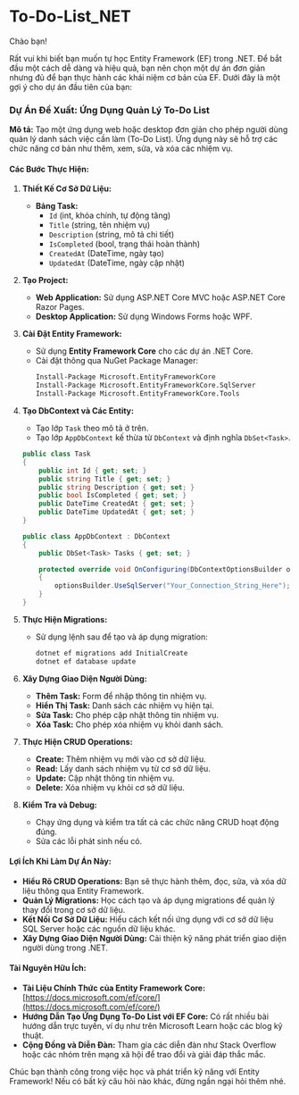 # To-Do-List_NET

Chào bạn!

Rất vui khi biết bạn muốn tự học Entity Framework (EF) trong .NET. Để bắt đầu một cách dễ dàng và hiệu quả, bạn nên chọn một dự án đơn giản nhưng đủ để bạn thực hành các khái niệm cơ bản của EF. Dưới đây là một gợi ý cho dự án đầu tiên của bạn:

### **Dự Án Đề Xuất: Ứng Dụng Quản Lý To-Do List**

**Mô tả:** Tạo một ứng dụng web hoặc desktop đơn giản cho phép người dùng quản lý danh sách việc cần làm (To-Do List). Ứng dụng này sẽ hỗ trợ các chức năng cơ bản như thêm, xem, sửa, và xóa các nhiệm vụ.

#### **Các Bước Thực Hiện:**

1. **Thiết Kế Cơ Sở Dữ Liệu:**
   - **Bảng Task:**
     - `Id` (int, khóa chính, tự động tăng)
     - `Title` (string, tên nhiệm vụ)
     - `Description` (string, mô tả chi tiết)
     - `IsCompleted` (bool, trạng thái hoàn thành)
     - `CreatedAt` (DateTime, ngày tạo)
     - `UpdatedAt` (DateTime, ngày cập nhật)

2. **Tạo Project:**
   - **Web Application:** Sử dụng ASP.NET Core MVC hoặc ASP.NET Core Razor Pages.
   - **Desktop Application:** Sử dụng Windows Forms hoặc WPF.

3. **Cài Đặt Entity Framework:**
   - Sử dụng **Entity Framework Core** cho các dự án .NET Core.
   - Cài đặt thông qua NuGet Package Manager:
     ```bash
     Install-Package Microsoft.EntityFrameworkCore
     Install-Package Microsoft.EntityFrameworkCore.SqlServer
     Install-Package Microsoft.EntityFrameworkCore.Tools
     ```

4. **Tạo DbContext và Các Entity:**
   - Tạo lớp `Task` theo mô tả ở trên.
   - Tạo lớp `AppDbContext` kế thừa từ `DbContext` và định nghĩa `DbSet<Task>`.

   ```csharp
   public class Task
   {
       public int Id { get; set; }
       public string Title { get; set; }
       public string Description { get; set; }
       public bool IsCompleted { get; set; }
       public DateTime CreatedAt { get; set; }
       public DateTime UpdatedAt { get; set; }
   }

   public class AppDbContext : DbContext
   {
       public DbSet<Task> Tasks { get; set; }

       protected override void OnConfiguring(DbContextOptionsBuilder optionsBuilder)
       {
           optionsBuilder.UseSqlServer("Your_Connection_String_Here");
       }
   }
   ```

5. **Thực Hiện Migrations:**
   - Sử dụng lệnh sau để tạo và áp dụng migration:
     ```bash
     dotnet ef migrations add InitialCreate
     dotnet ef database update
     ```

6. **Xây Dựng Giao Diện Người Dùng:**
   - **Thêm Task:** Form để nhập thông tin nhiệm vụ.
   - **Hiển Thị Task:** Danh sách các nhiệm vụ hiện tại.
   - **Sửa Task:** Cho phép cập nhật thông tin nhiệm vụ.
   - **Xóa Task:** Cho phép xóa nhiệm vụ khỏi danh sách.

7. **Thực Hiện CRUD Operations:**
   - **Create:** Thêm nhiệm vụ mới vào cơ sở dữ liệu.
   - **Read:** Lấy danh sách nhiệm vụ từ cơ sở dữ liệu.
   - **Update:** Cập nhật thông tin nhiệm vụ.
   - **Delete:** Xóa nhiệm vụ khỏi cơ sở dữ liệu.

8. **Kiểm Tra và Debug:**
   - Chạy ứng dụng và kiểm tra tất cả các chức năng CRUD hoạt động đúng.
   - Sửa các lỗi phát sinh nếu có.

#### **Lợi Ích Khi Làm Dự Án Này:**

- **Hiểu Rõ CRUD Operations:** Bạn sẽ thực hành thêm, đọc, sửa, và xóa dữ liệu thông qua Entity Framework.
- **Quản Lý Migrations:** Học cách tạo và áp dụng migrations để quản lý thay đổi trong cơ sở dữ liệu.
- **Kết Nối Cơ Sở Dữ Liệu:** Hiểu cách kết nối ứng dụng với cơ sở dữ liệu SQL Server hoặc các nguồn dữ liệu khác.
- **Xây Dựng Giao Diện Người Dùng:** Cải thiện kỹ năng phát triển giao diện người dùng trong .NET.

#### **Tài Nguyên Hữu Ích:**

- **Tài Liệu Chính Thức của Entity Framework Core:** [https://docs.microsoft.com/ef/core/](https://docs.microsoft.com/ef/core/)
- **Hướng Dẫn Tạo Ứng Dụng To-Do List với EF Core:** Có rất nhiều bài hướng dẫn trực tuyến, ví dụ như trên Microsoft Learn hoặc các blog kỹ thuật.
- **Cộng Đồng và Diễn Đàn:** Tham gia các diễn đàn như Stack Overflow hoặc các nhóm trên mạng xã hội để trao đổi và giải đáp thắc mắc.

Chúc bạn thành công trong việc học và phát triển kỹ năng với Entity Framework! Nếu có bất kỳ câu hỏi nào khác, đừng ngần ngại hỏi thêm nhé.